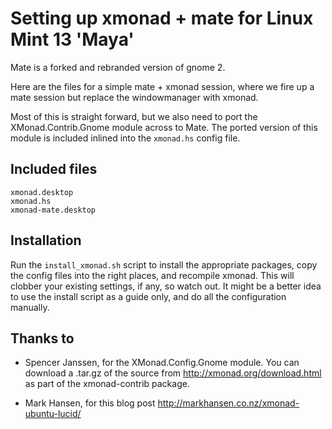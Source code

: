 Setting up xmonad + mate for Linux Mint 13 'Maya'
=================================================

Mate is a forked and rebranded version of gnome 2.

Here are the files for a simple mate + xmonad session, where we fire up a mate session but replace the windowmanager with xmonad.

Most of this is straight forward, but we also need to port the XMonad.Contrib.Gnome module across to Mate. The ported version of this module is included inlined into the `xmonad.hs` config file.

Included files
--------------

    xmonad.desktop
    xmonad.hs
    xmonad-mate.desktop

Installation
------------

Run the `install_xmonad.sh` script to install the appropriate packages, copy the config files into the right places, and recompile xmonad. This will clobber your existing settings, if any, so watch out. It might be a better idea to use the install script as a guide only, and do all the configuration manually.


Thanks to
---------

*   Spencer Janssen, for the XMonad.Config.Gnome module. You can download a .tar.gz of the source from http://xmonad.org/download.html as part of the xmonad-contrib package.

*   Mark Hansen, for this blog post http://markhansen.co.nz/xmonad-ubuntu-lucid/ 

